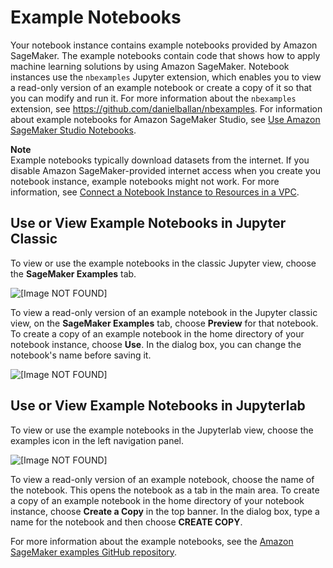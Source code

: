 # Example Notebooks<a name="howitworks-nbexamples"></a>

Your notebook instance contains example notebooks provided by Amazon SageMaker\. The example notebooks contain code that shows how to apply machine learning solutions by using Amazon SageMaker\. Notebook instances use the `nbexamples` Jupyter extension, which enables you to view a read\-only version of an example notebook or create a copy of it so that you can modify and run it\. For more information about the `nbexamples` extension, see [https://github\.com/danielballan/nbexamples](https://github.com/danielballan/nbexamples)\. For information about example notebooks for Amazon SageMaker Studio, see [Use Amazon SageMaker Studio Notebooks](notebooks.md)\.

**Note**  
Example notebooks typically download datasets from the internet\. If you disable Amazon SageMaker\-provided internet access when you create you notebook instance, example notebooks might not work\. For more information, see [Connect a Notebook Instance to Resources in a VPC](appendix-notebook-and-internet-access.md)\.

## Use or View Example Notebooks in Jupyter Classic<a name="view-use-nbexamples-jupyter"></a>

To view or use the example notebooks in the classic Jupyter view, choose the **SageMaker Examples** tab\.

![\[Image NOT FOUND\]](http://docs.aws.amazon.com/sagemaker/latest/dg/images/console-nbexamples.png)

To view a read\-only version of an example notebook in the Jupyter classic view, on the **SageMaker Examples** tab, choose **Preview** for that notebook\. To create a copy of an example notebook in the home directory of your notebook instance, choose **Use**\. In the dialog box, you can change the notebook's name before saving it\.

![\[Image NOT FOUND\]](http://docs.aws.amazon.com/sagemaker/latest/dg/images/nbexample-preview-use.png)

## Use or View Example Notebooks in Jupyterlab<a name="view-use-nbexamples-jupyterlab"></a>

To view or use the example notebooks in the Jupyterlab view, choose the examples icon in the left navigation panel\.

![\[Image NOT FOUND\]](http://docs.aws.amazon.com/sagemaker/latest/dg/images/jupyterlab-nbexamples.png)

To view a read\-only version of an example notebook, choose the name of the notebook\. This opens the notebook as a tab in the main area\. To create a copy of an example notebook in the home directory of your notebook instance, choose **Create a Copy** in the top banner\. In the dialog box, type a name for the notebook and then choose **CREATE COPY**\.

For more information about the example notebooks, see the [Amazon SageMaker examples GitHub repository](https://github.com/awslabs/amazon-sagemaker-examples)\.